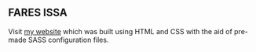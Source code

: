 ## FARES ISSA

Visit [my website](faresissa.com) which was built using HTML and CSS with the aid of pre-made SASS configuration files.


